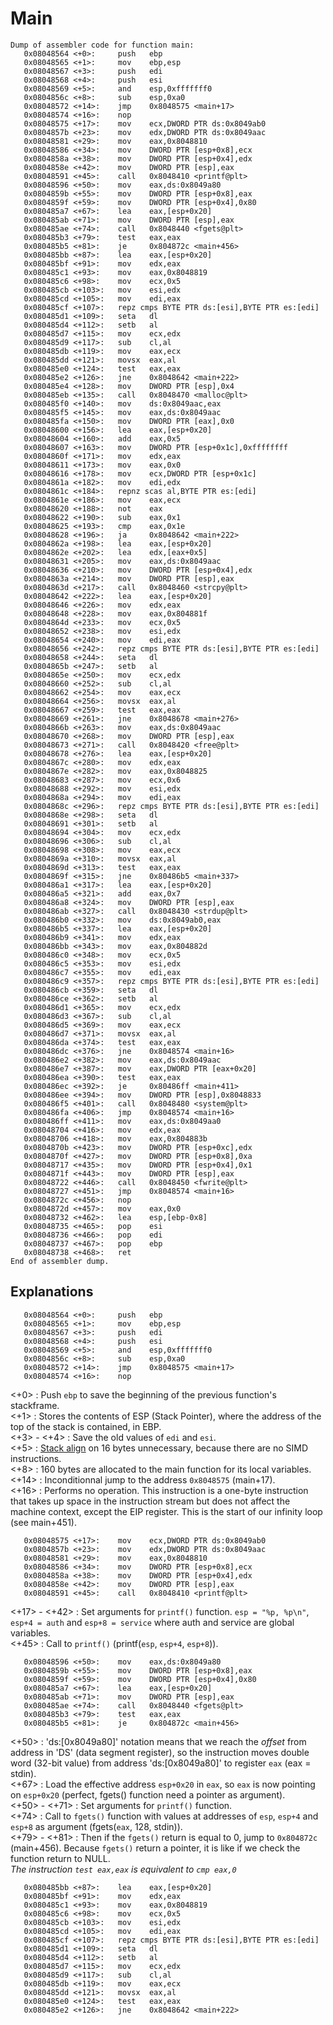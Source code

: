 # Main
```
Dump of assembler code for function main:
   0x08048564 <+0>:     push   ebp
   0x08048565 <+1>:     mov    ebp,esp
   0x08048567 <+3>:     push   edi
   0x08048568 <+4>:     push   esi
   0x08048569 <+5>:     and    esp,0xfffffff0
   0x0804856c <+8>:     sub    esp,0xa0
   0x08048572 <+14>:    jmp    0x8048575 <main+17>
   0x08048574 <+16>:    nop
   0x08048575 <+17>:    mov    ecx,DWORD PTR ds:0x8049ab0
   0x0804857b <+23>:    mov    edx,DWORD PTR ds:0x8049aac
   0x08048581 <+29>:    mov    eax,0x8048810
   0x08048586 <+34>:    mov    DWORD PTR [esp+0x8],ecx
   0x0804858a <+38>:    mov    DWORD PTR [esp+0x4],edx
   0x0804858e <+42>:    mov    DWORD PTR [esp],eax
   0x08048591 <+45>:    call   0x8048410 <printf@plt>
   0x08048596 <+50>:    mov    eax,ds:0x8049a80
   0x0804859b <+55>:    mov    DWORD PTR [esp+0x8],eax
   0x0804859f <+59>:    mov    DWORD PTR [esp+0x4],0x80
   0x080485a7 <+67>:    lea    eax,[esp+0x20]
   0x080485ab <+71>:    mov    DWORD PTR [esp],eax
   0x080485ae <+74>:    call   0x8048440 <fgets@plt>
   0x080485b3 <+79>:    test   eax,eax
   0x080485b5 <+81>:    je     0x804872c <main+456>
   0x080485bb <+87>:    lea    eax,[esp+0x20]
   0x080485bf <+91>:    mov    edx,eax
   0x080485c1 <+93>:    mov    eax,0x8048819
   0x080485c6 <+98>:    mov    ecx,0x5
   0x080485cb <+103>:   mov    esi,edx
   0x080485cd <+105>:   mov    edi,eax
   0x080485cf <+107>:   repz cmps BYTE PTR ds:[esi],BYTE PTR es:[edi]
   0x080485d1 <+109>:   seta   dl
   0x080485d4 <+112>:   setb   al
   0x080485d7 <+115>:   mov    ecx,edx
   0x080485d9 <+117>:   sub    cl,al
   0x080485db <+119>:   mov    eax,ecx
   0x080485dd <+121>:   movsx  eax,al
   0x080485e0 <+124>:   test   eax,eax
   0x080485e2 <+126>:   jne    0x8048642 <main+222>
   0x080485e4 <+128>:   mov    DWORD PTR [esp],0x4
   0x080485eb <+135>:   call   0x8048470 <malloc@plt>
   0x080485f0 <+140>:   mov    ds:0x8049aac,eax
   0x080485f5 <+145>:   mov    eax,ds:0x8049aac
   0x080485fa <+150>:   mov    DWORD PTR [eax],0x0
   0x08048600 <+156>:   lea    eax,[esp+0x20]
   0x08048604 <+160>:   add    eax,0x5
   0x08048607 <+163>:   mov    DWORD PTR [esp+0x1c],0xffffffff
   0x0804860f <+171>:   mov    edx,eax
   0x08048611 <+173>:   mov    eax,0x0
   0x08048616 <+178>:   mov    ecx,DWORD PTR [esp+0x1c]
   0x0804861a <+182>:   mov    edi,edx
   0x0804861c <+184>:   repnz scas al,BYTE PTR es:[edi]
   0x0804861e <+186>:   mov    eax,ecx
   0x08048620 <+188>:   not    eax
   0x08048622 <+190>:   sub    eax,0x1
   0x08048625 <+193>:   cmp    eax,0x1e
   0x08048628 <+196>:   ja     0x8048642 <main+222>
   0x0804862a <+198>:   lea    eax,[esp+0x20]
   0x0804862e <+202>:   lea    edx,[eax+0x5]
   0x08048631 <+205>:   mov    eax,ds:0x8049aac
   0x08048636 <+210>:   mov    DWORD PTR [esp+0x4],edx
   0x0804863a <+214>:   mov    DWORD PTR [esp],eax
   0x0804863d <+217>:   call   0x8048460 <strcpy@plt>
   0x08048642 <+222>:   lea    eax,[esp+0x20]
   0x08048646 <+226>:   mov    edx,eax
   0x08048648 <+228>:   mov    eax,0x804881f
   0x0804864d <+233>:   mov    ecx,0x5
   0x08048652 <+238>:   mov    esi,edx
   0x08048654 <+240>:   mov    edi,eax
   0x08048656 <+242>:   repz cmps BYTE PTR ds:[esi],BYTE PTR es:[edi]
   0x08048658 <+244>:   seta   dl
   0x0804865b <+247>:   setb   al
   0x0804865e <+250>:   mov    ecx,edx
   0x08048660 <+252>:   sub    cl,al
   0x08048662 <+254>:   mov    eax,ecx
   0x08048664 <+256>:   movsx  eax,al
   0x08048667 <+259>:   test   eax,eax
   0x08048669 <+261>:   jne    0x8048678 <main+276>
   0x0804866b <+263>:   mov    eax,ds:0x8049aac
   0x08048670 <+268>:   mov    DWORD PTR [esp],eax
   0x08048673 <+271>:   call   0x8048420 <free@plt>
   0x08048678 <+276>:   lea    eax,[esp+0x20]
   0x0804867c <+280>:   mov    edx,eax
   0x0804867e <+282>:   mov    eax,0x8048825
   0x08048683 <+287>:   mov    ecx,0x6
   0x08048688 <+292>:   mov    esi,edx
   0x0804868a <+294>:   mov    edi,eax
   0x0804868c <+296>:   repz cmps BYTE PTR ds:[esi],BYTE PTR es:[edi]
   0x0804868e <+298>:   seta   dl
   0x08048691 <+301>:   setb   al
   0x08048694 <+304>:   mov    ecx,edx
   0x08048696 <+306>:   sub    cl,al
   0x08048698 <+308>:   mov    eax,ecx
   0x0804869a <+310>:   movsx  eax,al
   0x0804869d <+313>:   test   eax,eax
   0x0804869f <+315>:   jne    0x80486b5 <main+337>
   0x080486a1 <+317>:   lea    eax,[esp+0x20]
   0x080486a5 <+321>:   add    eax,0x7
   0x080486a8 <+324>:   mov    DWORD PTR [esp],eax
   0x080486ab <+327>:   call   0x8048430 <strdup@plt>
   0x080486b0 <+332>:   mov    ds:0x8049ab0,eax
   0x080486b5 <+337>:   lea    eax,[esp+0x20]
   0x080486b9 <+341>:   mov    edx,eax
   0x080486bb <+343>:   mov    eax,0x804882d
   0x080486c0 <+348>:   mov    ecx,0x5
   0x080486c5 <+353>:   mov    esi,edx
   0x080486c7 <+355>:   mov    edi,eax
   0x080486c9 <+357>:   repz cmps BYTE PTR ds:[esi],BYTE PTR es:[edi]
   0x080486cb <+359>:   seta   dl
   0x080486ce <+362>:   setb   al
   0x080486d1 <+365>:   mov    ecx,edx
   0x080486d3 <+367>:   sub    cl,al
   0x080486d5 <+369>:   mov    eax,ecx
   0x080486d7 <+371>:   movsx  eax,al
   0x080486da <+374>:   test   eax,eax
   0x080486dc <+376>:   jne    0x8048574 <main+16>
   0x080486e2 <+382>:   mov    eax,ds:0x8049aac
   0x080486e7 <+387>:   mov    eax,DWORD PTR [eax+0x20]
   0x080486ea <+390>:   test   eax,eax
   0x080486ec <+392>:   je     0x80486ff <main+411>
   0x080486ee <+394>:   mov    DWORD PTR [esp],0x8048833
   0x080486f5 <+401>:   call   0x8048480 <system@plt>
   0x080486fa <+406>:   jmp    0x8048574 <main+16>
   0x080486ff <+411>:   mov    eax,ds:0x8049aa0
   0x08048704 <+416>:   mov    edx,eax
   0x08048706 <+418>:   mov    eax,0x804883b
   0x0804870b <+423>:   mov    DWORD PTR [esp+0xc],edx
   0x0804870f <+427>:   mov    DWORD PTR [esp+0x8],0xa
   0x08048717 <+435>:   mov    DWORD PTR [esp+0x4],0x1
   0x0804871f <+443>:   mov    DWORD PTR [esp],eax
   0x08048722 <+446>:   call   0x8048450 <fwrite@plt>
   0x08048727 <+451>:   jmp    0x8048574 <main+16>
   0x0804872c <+456>:   nop
   0x0804872d <+457>:   mov    eax,0x0
   0x08048732 <+462>:   lea    esp,[ebp-0x8]
   0x08048735 <+465>:   pop    esi
   0x08048736 <+466>:   pop    edi
   0x08048737 <+467>:   pop    ebp
   0x08048738 <+468>:   ret
End of assembler dump.
```

## Explanations
```
   0x08048564 <+0>:     push   ebp
   0x08048565 <+1>:     mov    ebp,esp
   0x08048567 <+3>:     push   edi
   0x08048568 <+4>:     push   esi
   0x08048569 <+5>:     and    esp,0xfffffff0
   0x0804856c <+8>:     sub    esp,0xa0
   0x08048572 <+14>:    jmp    0x8048575 <main+17>
   0x08048574 <+16>:    nop
```
<+0> : Push `ebp` to save the beginning of the previous function's stackframe.  
<+1> : Stores the contents of ESP (Stack Pointer), where the address of the top of the stack is contained, in EBP.  
<+3> - <+4> : Save the old values of `edi` and `esi`.  
<+5> : [Stack align](https://github.com/maxisimo/42-RainFall/blob/main/doc/asm_x86/alignment.md) on 16 bytes unnecessary, because there are no SIMD instructions.  
<+8> : 160 bytes are allocated to the main function for its local variables.  
<+14> : Inconditionnal jump to the address `0x8048575` (main+17).  
<+16> : Performs no operation. This instruction is a one-byte instruction that takes up space in the instruction stream but does not affect the machine context, except the EIP register. This is the start of our infinity loop (see main+451).
```
   0x08048575 <+17>:    mov    ecx,DWORD PTR ds:0x8049ab0
   0x0804857b <+23>:    mov    edx,DWORD PTR ds:0x8049aac
   0x08048581 <+29>:    mov    eax,0x8048810
   0x08048586 <+34>:    mov    DWORD PTR [esp+0x8],ecx
   0x0804858a <+38>:    mov    DWORD PTR [esp+0x4],edx
   0x0804858e <+42>:    mov    DWORD PTR [esp],eax
   0x08048591 <+45>:    call   0x8048410 <printf@plt>
```
<+17> - <+42> : Set arguments for `printf()` function. `esp = "%p, %p\n"`, `esp+4 = auth` and `esp+8 = service` where auth and service are global variables.  
<+45> : Call to `printf()` (printf(`esp`, `esp+4`, `esp+8`)).
```
   0x08048596 <+50>:    mov    eax,ds:0x8049a80
   0x0804859b <+55>:    mov    DWORD PTR [esp+0x8],eax
   0x0804859f <+59>:    mov    DWORD PTR [esp+0x4],0x80
   0x080485a7 <+67>:    lea    eax,[esp+0x20]
   0x080485ab <+71>:    mov    DWORD PTR [esp],eax
   0x080485ae <+74>:    call   0x8048440 <fgets@plt>
   0x080485b3 <+79>:    test   eax,eax
   0x080485b5 <+81>:    je     0x804872c <main+456>
```
<+50> : 'ds:[0x8049a80]' notation means that we reach the *offset* from address in 'DS' (data segment register), so the instruction moves double word (32-bit value) from address 'ds:[0x8049a80]' to register `eax` (eax = stdin).  
<+67> : Load the effective address `esp+0x20` in `eax`, so `eax` is now pointing on `esp+0x20` (perfect, fgets() function need a pointer as argument).  
<+50> - <+71> : Set arguments for `printf()` function.  
<+74> : Call to `fgets()` function with values at addresses of `esp`, `esp+4` and `esp+8` as argument (fgets(`eax`, 128, stdin)).  
<+79> - <+81> : Then if the `fgets()` return is equal to 0, jump to `0x804872c` (main+456). Because `fgets()` return a pointer, it is like if we check the function return to NULL.  
*The instruction `test eax,eax` is equivalent to `cmp eax,0`*  
```
   0x080485bb <+87>:    lea    eax,[esp+0x20]
   0x080485bf <+91>:    mov    edx,eax
   0x080485c1 <+93>:    mov    eax,0x8048819
   0x080485c6 <+98>:    mov    ecx,0x5
   0x080485cb <+103>:   mov    esi,edx
   0x080485cd <+105>:   mov    edi,eax
   0x080485cf <+107>:   repz cmps BYTE PTR ds:[esi],BYTE PTR es:[edi]
   0x080485d1 <+109>:   seta   dl
   0x080485d4 <+112>:   setb   al
   0x080485d7 <+115>:   mov    ecx,edx
   0x080485d9 <+117>:   sub    cl,al
   0x080485db <+119>:   mov    eax,ecx
   0x080485dd <+121>:   movsx  eax,al
   0x080485e0 <+124>:   test   eax,eax
   0x080485e2 <+126>:   jne    0x8048642 <main+222>
```
